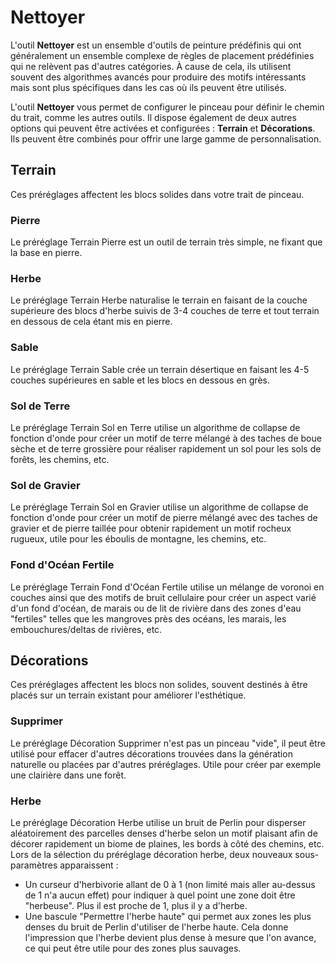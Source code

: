 # Nettoyer

L'outil **Nettoyer** est un ensemble d'outils de peinture prédéfinis qui ont généralement un ensemble complexe de règles de placement prédéfinies qui ne relèvent pas d'autres catégories. À cause de cela, ils utilisent souvent des algorithmes avancés pour produire des motifs intéressants mais sont plus spécifiques dans les cas où ils peuvent être utilisés.

L'outil **Nettoyer** vous permet de configurer le pinceau pour définir le chemin du trait, comme les autres outils. Il dispose également de deux autres options qui peuvent être activées et configurées : **Terrain** et **Décorations**. Ils peuvent être combinés pour offrir une large gamme de personnalisation.

## Terrain

Ces préréglages affectent les blocs solides dans votre trait de pinceau.

### Pierre

Le préréglage Terrain Pierre est un outil de terrain très simple, ne fixant que la base en pierre.

### Herbe

Le préréglage Terrain Herbe naturalise le terrain en faisant de la couche supérieure des blocs d'herbe suivis de 3-4 couches de terre et tout terrain en dessous de cela étant mis en pierre.

### Sable

Le préréglage Terrain Sable crée un terrain désertique en faisant les 4-5 couches supérieures en sable et les blocs en dessous en grès.

### Sol de Terre

Le préréglage Terrain Sol en Terre utilise un algorithme de collapse de fonction d'onde pour créer un motif de terre mélangé à des taches de boue sèche et de terre grossière pour réaliser rapidement un sol pour les sols de forêts, les chemins, etc.

### Sol de Gravier

Le préréglage Terrain Sol en Gravier utilise un algorithme de collapse de fonction d'onde pour créer un motif de pierre mélangé avec des taches de gravier et de pierre taillée pour obtenir rapidement un motif rocheux rugueux, utile pour les éboulis de montagne, les chemins, etc.

### Fond d'Océan Fertile

Le préréglage Terrain Fond d'Océan Fertile utilise un mélange de voronoi en couches ainsi que des motifs de bruit cellulaire pour créer un aspect varié d'un fond d'océan, de marais ou de lit de rivière dans des zones d'eau "fertiles" telles que les mangroves près des océans, les marais, les embouchures/deltas de rivières, etc.

## Décorations

Ces préréglages affectent les blocs non solides, souvent destinés à être placés sur un terrain existant pour améliorer l'esthétique.

### Supprimer

Le préréglage Décoration Supprimer n'est pas un pinceau "vide", il peut être utilisé pour effacer d'autres décorations trouvées dans la génération naturelle ou placées par d'autres préréglages. Utile pour créer par exemple une clairière dans une forêt.

### Herbe

Le préréglage Décoration Herbe utilise un bruit de Perlin pour disperser aléatoirement des parcelles denses d'herbe selon un motif plaisant afin de décorer rapidement un biome de plaines, les bords à côté des chemins, etc. Lors de la sélection du préréglage décoration herbe, deux nouveaux sous-paramètres apparaissent :

- Un curseur d'herbivorie allant de 0 à 1 (non limité mais aller au-dessus de 1 n'a aucun effet) pour indiquer à quel point une zone doit être "herbeuse". Plus il est proche de 1, plus il y a d'herbe.
- Une bascule "Permettre l'herbe haute" qui permet aux zones les plus denses du bruit de Perlin d'utiliser de l'herbe haute. Cela donne l'impression que l'herbe devient plus dense à mesure que l'on avance, ce qui peut être utile pour des zones plus sauvages.